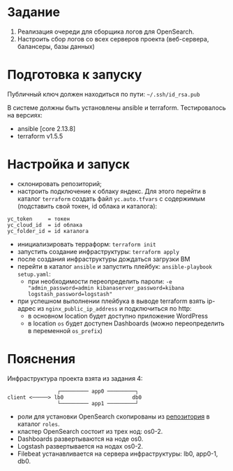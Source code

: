 # Задание
1. Реализация очереди для сборщика логов для OpenSearch.
1. Настроить сбор логов со всех серверов проекта (веб-сервера, балансеры, базы данных)

# Подготовка к запуску
Публичный ключ должен находиться по пути: ```~/.ssh/id_rsa.pub```

В системе должны быть установлены ansible и terraform. Тестировалось на версиях:
* ansible [core 2.13.8]
* terraform v1.5.5

# Настройка и запуск
* склонировать репозиторий;
* настроить подключение к облаку яндекс. Для этого перейти в каталог ```terraform``` создать файл ```yc.auto.tfvars``` с содержимым (подставить свой токен, id облака и каталога):

```
yc_token     = токен
yc_cloud_id  = id облака
yc_folder_id = id каталога
```

* инициализировать терраформ: ```terraform init```
* запустить создание инфраструктуры: ```terraform apply```
* после создания инфраструктуры дождаться загрузки ВМ
* перейти в каталог ```ansible``` и запустить плейбук: ```ansible-playbook setup.yaml```:
  * при необходимости переопределить пароли: ```-e "admin_password=admin kibanaserver_password=kibana logstash_password=logstash"```
* при успешном выполнении плейбука в выводе terraform взять ip-адрес из ```nginx_public_ip_address``` и подключиться по http:
  * в основном location будет доступно приложение WordPress
  * в location ```os``` будет доступен Dashboards (можно переопределить в переменной ```os_prefix```)

# Пояснения

Инфраструктура проекта взята из задания 4:

```
                ┌───────── app0 ─────────┐
client <─────> lb0                      db0
                └───────── app1 ─────────┘
```

* роли для установки OpenSearch скопированы из [репозитория](https://github.com/opensearch-project/ansible-playbook) в каталог ```roles```.
* кластер OpenSearch состоит из трех нод: os0-2. 
* Dashboards развертываются на ноде os0.
* Logstash развертывается на нодах os0-2.
* Filebeat устанавливается на сервера инфраструктуры: lb0, app0-1, db0.
